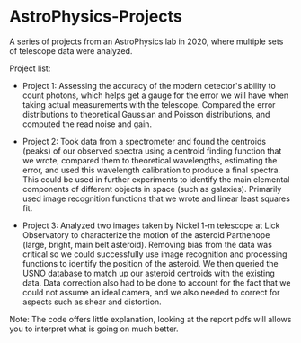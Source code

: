 # AstroPhysics-Projects

A series of projects from an AstroPhysics lab in 2020, where multiple sets of telescope data were analyzed. 

Project list: 
* Project 1: Assessing the accuracy of the modern detector's ability to count photons, which helps get a gauge for the error we will have when taking actual measurements with the telescope. Compared the error distributions to theoretical Gaussian and Poisson distributions, and computed the read noise and gain. 

* Project 2: Took data from a spectrometer and found the centroids (peaks) of our observed spectra using a centroid finding function that we wrote, compared them to theoretical wavelengths, estimating the error, and used this wavelength calibration to produce a final spectra. This could be used in further experiments to identify the main elemental components of different objects in space (such as galaxies). Primarily used image recognition functions that we wrote and linear least squares fit.

* Project 3: Analyzed two images taken by Nickel 1-m telescope at Lick Observatory to characterize the motion of the asteroid Parthenope (large, bright, main belt asteroid). Removing bias from the data was critical so we could successfully use image recognition and processing functions to identify the position of the asteroid. We then queried the USNO database to match up our asteroid centroids with the existing data. Data correction also had to be done to account for the fact that we could not assume an ideal camera, and we also needed to correct for aspects such as shear and distortion. 


Note: The code offers little explanation, looking at the report pdfs will allows you to interpret what is going on much better. 
